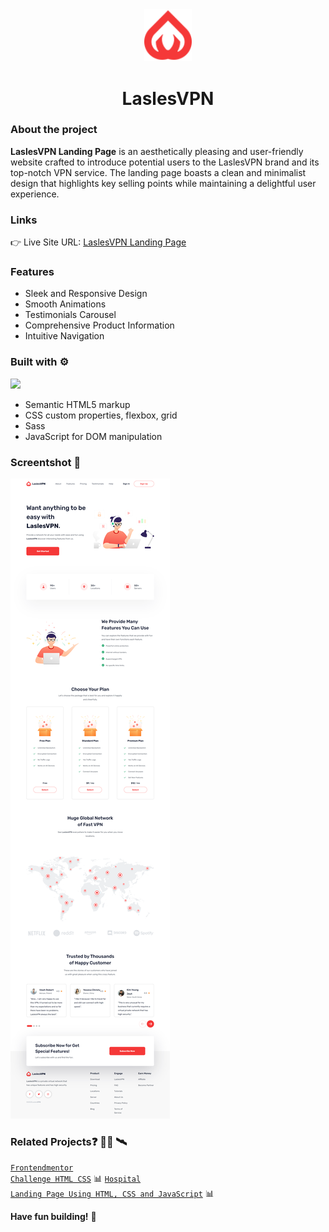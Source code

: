 <div align='center'><img src='https://raw.githubusercontent.com/vinhphuphan/Lasles-VPN-Landing-Page/main/images/logo.svg' style="width: 8vw"/> 
  <h1 >LaslesVPN</h1>
</div>

### About the project

<p><strong>LaslesVPN Landing Page</strong> is an aesthetically pleasing and user-friendly website crafted to introduce potential users to the LaslesVPN brand and its top-notch VPN service. The landing page boasts a clean and minimalist design that highlights key selling points while maintaining a delightful user experience.</p>

### Links
👉 Live Site URL: [LaslesVPN Landing Page](https://laslesvpn.z8.web.core.windows.net/)

### Features
- Sleek and Responsive Design
- Smooth Animations
- Testimonials Carousel
- Comprehensive Product Information
- Intuitive Navigation

### Built with ⚙️
[![](https://skillicons.dev/icons?i=html,css,js,sass)](https://skillicons.dev)
- Semantic HTML5 markup
- CSS custom properties, flexbox, grid
- Sass 
- JavaScript for DOM manipulation

### Screentshot 📸
<img src="https://raw.githubusercontent.com/vinhphuphan/Lasles-VPN-Landing-Page/main/images/laslesvpn.z8.web.core.windows.net_.png" style="max-width: 100%">

### Related Projects:question: 👨‍💻 🛰️
<code>[Frontendmentor Challenge HTML CSS](https://github.com/vinhphuphan/Frontendmentor-Challenge-HTML-CSS)</code> 📊
<code>[Hospital Landing Page Using HTML, CSS and JavaScript](https://github.com/vinhphuphan/Hospital-Landing-Page)</code> 📊

**Have fun building!** 🚀
